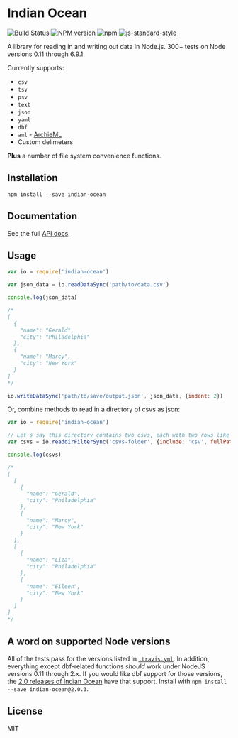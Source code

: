 Indian Ocean
============

[![Build Status](https://secure.travis-ci.org/mhkeller/indian-ocean.png?branch=master&style=flat-square)](http://travis-ci.org/mhkeller/indian-ocean) [![NPM version](https://badge.fury.io/js/indian-ocean.png?style=flat)](http://badge.fury.io/js/indian-ocean) [![npm](https://img.shields.io/npm/dm/indian-ocean.svg)](https://www.npmjs.com/package/indian-ocean)
[![js-standard-style](https://img.shields.io/badge/code%20style-standard-brightgreen.svg?style=flat)](https://github.com/feross/standard)

A library for reading in and writing out data in Node.js. 300+ tests on Node versions 0.11 through 6.9.1.

Currently supports:

* `csv`
* `tsv`
* `psv`
* `text`
* `json`
* `yaml`
* `dbf`
* `aml` - [ArchieML](http://archieml.org/)
* Custom delimeters

**Plus** a number of file system convenience functions.

Installation
------------

````
npm install --save indian-ocean
````

Documentation
-------------

See the full [API docs](http://mhkeller.github.io/indian-ocean/docs/).

Usage
-----

```js
var io = require('indian-ocean')

var json_data = io.readDataSync('path/to/data.csv')

console.log(json_data)

/*
[
  {
    "name": "Gerald",
    "city": "Philadelphia"
  },
  {
    "name": "Marcy",
    "city": "New York"
  }
]
*/

io.writeDataSync('path/to/save/output.json', json_data, {indent: 2})
```

Or, combine methods to read in a directory of csvs as json:

```js
var io = require('indian-ocean')

// Let's say this directory contains two csvs, each with two rows like the above example
var csvs = io.readdirFilterSync('csvs-folder', {include: 'csv', fullPath: true}).map(io.readDataSync)

console.log(csvs)

/*
[
  [
    {
      "name": "Gerald",
      "city": "Philadelphia"
    },
    {
      "name": "Marcy",
      "city": "New York"
    }
  ],
  [
    {
      "name": "Liza",
      "city": "Philadelphia"
    },
    {
      "name": "Eileen",
      "city": "New York"
    }
  ]
]
*/
```

A word on supported Node versions
-----

All of the tests pass for the versions listed in [`.travis.yml`](.travis.yml). In addition, everything except dbf-related functions *should* work under NodeJS versions 0.11 through 2.x. If you would like dbf support for those versions, the [2.0 releases of Indian Ocean](https://github.com/mhkeller/indian-ocean/releases/tag/v2.0.3) have that support. Install with `npm install --save indian-ocean@2.0.3`.

License
-------

MIT
